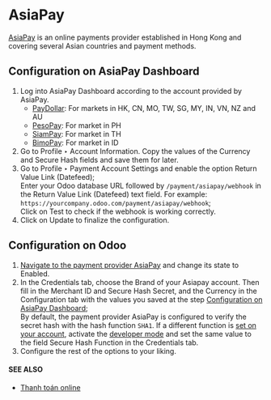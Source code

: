 # AsiaPay

[AsiaPay](https://www.asiapay.com/) is an online payments provider established in Hong Kong and
covering several Asian countries and payment methods.

<a id="payment-providers-asiapay-configure-dashboard"></a>

## Configuration on AsiaPay Dashboard

1. Log into AsiaPay Dashboard according to the account provided by AsiaPay.
   - [PayDollar](https://www.paydollar.com/b2c2/eng/merchant/index.jsp): For markets in HK,
     CN, MO, TW, SG, MY, IN, VN, NZ and AU
   - [PesoPay](https://www.pesopay.com/b2c2/eng/merchant/index.jsp): For market in PH
   - [SiamPay](https://www.siampay.com/b2c2/eng/merchant/index.jsp): For market in TH
   - [BimoPay](https://www.bimopay.com/b2c2/eng/merchant/index.jsp): For market in ID
2. Go to Profile ‣ Account Information. Copy the values of the
   Currency and Secure Hash fields and save them for later.
3. Go to Profile ‣ Payment Account Settings and enable the option
   Return Value Link (Datefeed);
   <br/>
   Enter your Odoo database URL followed by `/payment/asiapay/webhook` in the
   Return Value Link (Datefeed) text field. For example:
   `https://yourcompany.odoo.com/payment/asiapay/webhook`;
   <br/>
   Click on Test to check if the webhook is working correctly.
   <br/>
4. Click on Update to finalize the configuration.

<a id="payment-providers-asiapay-configure-odoo"></a>

## Configuration on Odoo

1. [Navigate to the payment provider AsiaPay](../payment_providers.md#payment-providers-add-new) and change its state
   to Enabled.
2. In the Credentials tab, choose the Brand of your Asiapay account. Then
   fill in the Merchant ID and Secure Hash Secret, and the
   Currency in the Configuration tab with the values you saved at the
   step [Configuration on AsiaPay Dashboard](#payment-providers-asiapay-configure-dashboard);
   <br/>
   By default, the payment provider AsiaPay is configured to verify the secret hash with the hash
   function `SHA1`. If a different function is [set on your account](#payment-providers-asiapay-configure-dashboard), activate the [developer mode](../../general/developer_mode.md#developer-mode) and set the same value to the field Secure Hash Function in the
   Credentials tab.
   <br/>
3. Configure the rest of the options to your liking.

#### SEE ALSO
- [Thanh toán online](../payment_providers.md)
